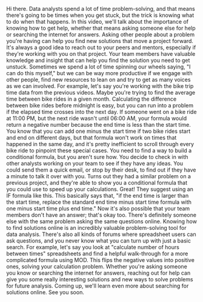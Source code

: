 
Hi there. Data analysts spend a lot of time problem-solving, and that means there's going to be times when you get stuck, but the trick is knowing what to do when that happens. In this video, we'll talk about the importance of knowing how to get help, whether that means asking someone else for help or searching the internet for answers. Asking other people about a problem you're having can help you find new solutions that move a project forward. It's always a good idea to reach out to your peers and mentors, especially if they're working with you on that project. Your team members have valuable knowledge and insight that can help you find the solution you need to get unstuck. Sometimes we spend a lot of time spinning our wheels saying, "I can do this myself," but we can be way more productive if we engage with other people, find new resources to lean on and try to get as many voices as we can involved. For example, let's say you're working with the bike trip time data from the previous videos. Maybe you're trying to find the average time between bike rides in a given month. Calculating the difference between bike rides before midnight is easy, but you can run into a problem if the elapsed time crosses into the next day. If someone went on a bike ride at 11:00 PM, but the next ride wasn't until 06:00 AM, your formula would return a negative number because the end time is less than the start time. You know that you can add one minus the start time if two bike rides start and end on different days, but that formula won't work on times that happened in the same day, and it's pretty inefficient to scroll through every bike ride to pinpoint these special cases. You need to find a way to build a conditional formula, but you aren't sure how. You decide to check in with other analysts working on your team to see if they have any ideas. You could send them a quick email, or stop by their desk, to find out if they have a minute to talk it over with you. Turns out they had a similar problem on a previous project, and they're able to show you a conditional formula that you could use to speed up your calculations. Great! They suggest using an IF formula like this. This basically says that, "if the end time is larger than the start time, replace the standard end time minus start time formula with one minus start time plus end time." Now it's also possible that your team members don't have an answer; that's okay too. There's definitely someone else with the same problem asking the same questions online. Knowing how to find solutions online is an incredibly valuable problem-solving tool for data analysis. There's also all kinds of forums where spreadsheet users can ask questions, and you never know what you can turn up with just a basic search. For example, let's say you look at "calculate number of hours between times" spreadsheets and find a helpful walk-through for a more complicated formula using MOD. This flips the negative values into positive ones, solving your calculation problem. Whether you're asking someone you know or searching the internet for answers, reaching out for help can give you some really interesting solutions and new ways to solve problems for future analysis. Coming up, we'll learn even more about searching for solutions online. See you soon.